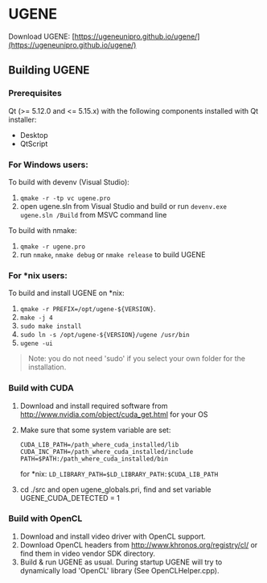 # UGENE
Download UGENE: [https://ugeneunipro.github.io/ugene/](https://ugeneunipro.github.io/ugene/)

## Building UGENE

### Prerequisites

Qt (>= 5.12.0 and <= 5.15.x) with the following components installed with Qt installer:
* Desktop
* QtScript

### For Windows users:

To build with devenv (Visual Studio):

1. `qmake -r -tp vc ugene.pro`
2. open ugene.sln from Visual Studio and build or run `devenv.exe ugene.sln /Build` from MSVC command line

To build with nmake:

1. `qmake -r ugene.pro`
2. run `nmake`, `nmake debug` or `nmake release` to build UGENE

### For *nix users:

To build and install UGENE on *nix:

1. `qmake -r PREFIX=/opt/ugene-${VERSION}`.
2. `make -j 4`
3. `sudo make install`
4. `sudo ln -s /opt/ugene-${VERSION}/ugene /usr/bin`
5. `ugene -ui`

> Note: you do not need 'sudo' if you select your own folder for the installation.

### Build with CUDA

1. Download and install required software from http://www.nvidia.com/object/cuda_get.html for your OS
2. Make sure that some system variable are set:
   ```
   CUDA_LIB_PATH=/path_where_cuda_installed/lib
   CUDA_INC_PATH=/path_where_cuda_installed/include
   PATH=$PATH:/path_where_cuda_installed/bin
   ```

   for *nix: `LD_LIBRARY_PATH=$LD_LIBRARY_PATH:$CUDA_LIB_PATH`

3. cd ./src and open ugene_globals.pri, find and set variable UGENE_CUDA_DETECTED = 1

### Build with OpenCL

1. Download and install video driver with OpenCL support.
2. Download OpenCL headers from http://www.khronos.org/registry/cl/
   or find them in video vendor SDK directory.
3. Build & run UGENE as usual. During startup UGENE will try to dynamically 
   load 'OpenCL' library (See OpenCLHelper.cpp). 
